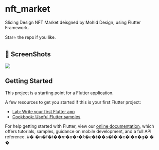 # nft_market

Slicing Design NFT Market deisgned by Mohid Design, using Flutter Framework.

Star⭐ the repo if you like.

## 📸 ScreenShots

<img src="ss/1.png"/>

## Getting Started

This project is a starting point for a Flutter application.

A few resources to get you started if this is your first Flutter project:

- [Lab: Write your first Flutter app](https://flutter.dev/docs/get-started/codelab)
- [Cookbook: Useful Flutter samples](https://flutter.dev/docs/cookbook)

For help getting started with Flutter, view our
[online documentation](https://flutter.dev/docs), which offers tutorials,
samples, guidance on mobile development, and a full API reference.
#� �n�f�t�_�m�a�r�k�e�t�_�s�l�i�c�i�n�g�
�
�
